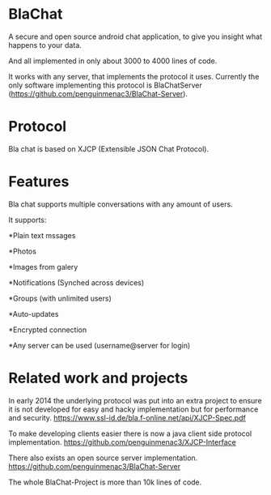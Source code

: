 BlaChat
=======

A secure and open source android chat application, to give you insight what happens to your data.

And all implemented in only about 3000 to 4000 lines of code.

It works with any server, that implements the protocol it uses.
Currently the only software implementing this protocol is BlaChatServer (https://github.com/penguinmenac3/BlaChat-Server).

Protocol
========

Bla chat is based on XJCP (Extensible JSON Chat Protocol).

Features
========

Bla chat supports multiple conversations with any amount of users.

It supports:

*Plain text mssages

*Photos

*Images from galery

*Notifications (Synched across devices)

*Groups (with unlimited users)

*Auto-updates

*Encrypted connection

*Any server can be used (username@server for login)


Related work and projects
=========================

In early 2014 the underlying protocol was put into an extra project to ensure it is not developed for easy and hacky implementation but for performance and security. https://www.ssl-id.de/bla.f-online.net/api/XJCP-Spec.pdf

To make developing clients easier there is now a java client side protocol implementation. https://github.com/penguinmenac3/XJCP-Interface

There also exists an open source server implementation.
https://github.com/penguinmenac3/BlaChat-Server

The whole BlaChat-Project is more than 10k lines of code.
